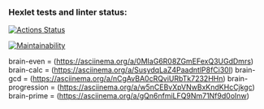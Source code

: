 ### Hexlet tests and linter status:
[![Actions Status](https://github.com/kirishirorin/python-project-49/actions/workflows/hexlet-check.yml/badge.svg)](https://github.com/kirishirorin/python-project-49/actions)

[![Maintainability](https://api.codeclimate.com/v1/badges/0c5706752162cf3e0645/maintainability)](https://codeclimate.com/github/kirishirorin/python-project-49/maintainability)

brain-even = (https://asciinema.org/a/0MIaG6R08ZGmEFexQ3UGdDmrs)
brain-calc = (https://asciinema.org/a/SusydqLaZ4PaadntlP8fCi30l)
brain-gcd = (https://asciinema.org/a/nCgAvBA0cRQviURbTk7232HHn)
brain-progression = (https://asciinema.org/a/w5nCEBvXpVNwBxKndKHcCjkgc)
brain-prime = (https://asciinema.org/a/gQn6nfmiLFQ9Nm71Nf9d0oInw)

